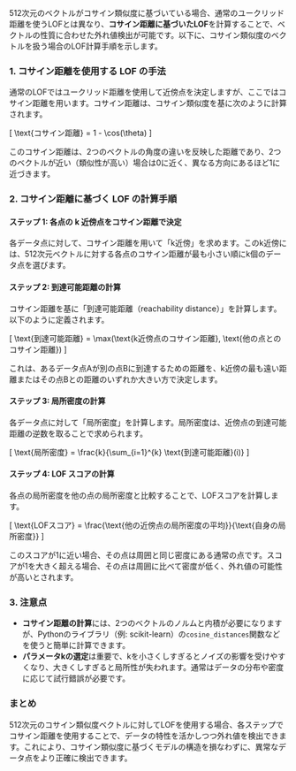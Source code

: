 512次元のベクトルがコサイン類似度に基づいている場合、通常のユークリッド距離を使うLOFとは異なり、**コサイン距離に基づいたLOF**を計算することで、ベクトルの性質に合わせた外れ値検出が可能です。以下に、コサイン類似度のベクトルを扱う場合のLOF計算手順を示します。

### 1. コサイン距離を使用する LOF の手法

通常のLOFではユークリッド距離を使用して近傍点を決定しますが、ここではコサイン距離を用います。コサイン距離は、コサイン類似度を基に次のように計算されます。

\[
\text{コサイン距離} = 1 - \cos(\theta)
\]

このコサイン距離は、2つのベクトルの角度の違いを反映した距離であり、2つのベクトルが近い（類似性が高い）場合は0に近く、異なる方向にあるほど1に近づきます。

### 2. コサイン距離に基づく LOF の計算手順

#### ステップ 1: 各点の k 近傍点をコサイン距離で決定
各データ点に対して、コサイン距離を用いて「k近傍」を求めます。このk近傍には、512次元ベクトルに対する各点のコサイン距離が最も小さい順にk個のデータ点を選びます。

#### ステップ 2: 到達可能距離の計算
コサイン距離を基に「到達可能距離（reachability distance）」を計算します。以下のように定義されます。

\[
\text{到達可能距離} = \max(\text{k近傍点のコサイン距離}, \text{他の点とのコサイン距離})
\]

これは、あるデータ点Aが別の点Bに到達するための距離を、k近傍の最も遠い距離またはその点Bとの距離のいずれか大きい方で決定します。

#### ステップ 3: 局所密度の計算
各データ点に対して「局所密度」を計算します。局所密度は、近傍点の到達可能距離の逆数を取ることで求められます。

\[
\text{局所密度} = \frac{k}{\sum_{i=1}^{k} \text{到達可能距離}(i)}
\]

#### ステップ 4: LOF スコアの計算
各点の局所密度を他の点の局所密度と比較することで、LOFスコアを計算します。

\[
\text{LOFスコア} = \frac{\text{他の近傍点の局所密度の平均}}{\text{自身の局所密度}}
\]

このスコアが1に近い場合、その点は周囲と同じ密度にある通常の点です。スコアが1を大きく超える場合、その点は周囲に比べて密度が低く、外れ値の可能性が高いとされます。

### 3. 注意点

- **コサイン距離の計算**には、2つのベクトルのノルムと内積が必要になりますが、Pythonのライブラリ（例: scikit-learn）の`cosine_distances`関数などを使うと簡単に計算できます。
- **パラメータkの選定**は重要で、kを小さくしすぎるとノイズの影響を受けやすくなり、大きくしすぎると局所性が失われます。通常はデータの分布や密度に応じて試行錯誤が必要です。

### まとめ

512次元のコサイン類似度ベクトルに対してLOFを使用する場合、各ステップでコサイン距離を使用することで、データの特性を活かしつつ外れ値を検出できます。これにより、コサイン類似度に基づくモデルの構造を損なわずに、異常なデータ点をより正確に検出できます。